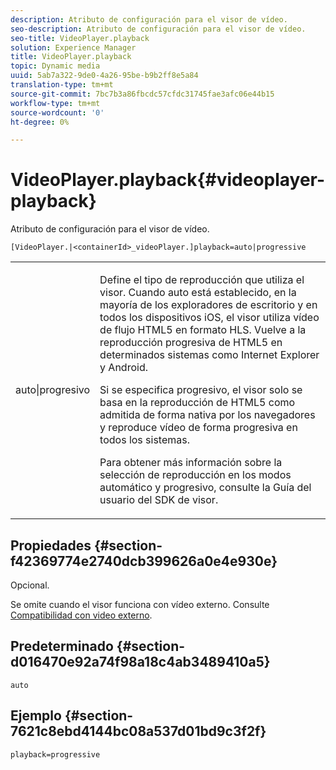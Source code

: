 ```yaml
---
description: Atributo de configuración para el visor de vídeo.
seo-description: Atributo de configuración para el visor de vídeo.
seo-title: VideoPlayer.playback
solution: Experience Manager
title: VideoPlayer.playback
topic: Dynamic media
uuid: 5ab7a322-9de0-4a26-95be-b9b2ff8e5a84
translation-type: tm+mt
source-git-commit: 7bc7b3a86fbcdc57cfdc31745fae3afc06e44b15
workflow-type: tm+mt
source-wordcount: '0'
ht-degree: 0%

---
```



# VideoPlayer.playback{#videoplayer-playback}

Atributo de configuración para el visor de vídeo.

`[VideoPlayer.|<containerId>_videoPlayer.]playback=auto|progressive`

<table id="table_C616483932C2482CA9794DDD7313FD7C"> 
 <tbody> 
  <tr> 
   <td colname="col1"> <p> <span class="codeph"> auto|progresivo</span> </p> </td> 
   <td colname="col2"> <p> Define el tipo de reproducción que utiliza el visor. Cuando <span class="codeph"> auto</span> está establecido, en la mayoría de los exploradores de escritorio y en todos los dispositivos iOS, el visor utiliza vídeo de flujo HTML5 en formato HLS. Vuelve a la reproducción progresiva de HTML5 en determinados sistemas como Internet Explorer y Android. </p> <p>Si se especifica <span class="codeph"> progresivo</span>, el visor solo se basa en la reproducción de HTML5 como admitida de forma nativa por los navegadores y reproduce vídeo de forma progresiva en todos los sistemas. </p> <p>Para obtener más información sobre la selección de reproducción en los modos automático y progresivo, consulte la Guía del usuario del SDK de visor. </p> </td> 
  </tr> 
 </tbody> 
</table>

## Propiedades {#section-f42369774e2740dcb399626a0e4e930e}

Opcional.

Se omite cuando el visor funciona con vídeo externo. Consulte [Compatibilidad con video externo](../../../c-html5-s7-aem-asset-viewers/c-html5-video-reference/r-html5-video-viewer-20-external-video-support.md#concept-22c67fee43274a29b28ee16770b1b1f3).

## Predeterminado {#section-d016470e92a74f98a18c4ab3489410a5}

`auto`

## Ejemplo {#section-7621c8ebd4144bc08a537d01bd9c3f2f}

```
playback=progressive
```

